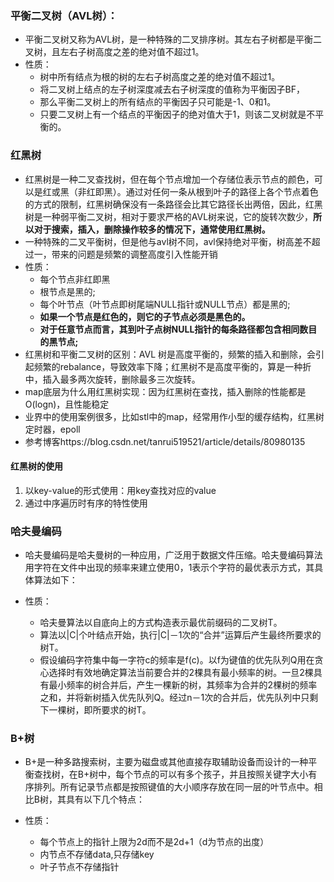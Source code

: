 ### 平衡二叉树（AVL树）：

+ 平衡二叉树又称为AVL树，是一种特殊的二叉排序树。其左右子树都是平衡二叉树，且左右子树高度之差的绝对值不超过1。
+ 性质：
  + 树中所有结点为根的树的左右子树高度之差的绝对值不超过1。
  + 将二叉树上结点的左子树深度减去右子树深度的值称为平衡因子BF，
  + 那么平衡二叉树上的所有结点的平衡因子只可能是-1、0和1。
  + 只要二叉树上有一个结点的平衡因子的绝对值大于1，则该二叉树就是不平衡的。

### 红黑树

+ 红黑树是一种二叉查找树，但在每个节点增加一个存储位表示节点的颜色，可以是红或黑（非红即黑）。通过对任何一条从根到叶子的路径上各个节点着色的方式的限制，红黑树确保没有一条路径会比其它路径长出两倍，因此，红黑树是一种弱平衡二叉树，相对于要求严格的AVL树来说，它的旋转次数少，**所以对于搜索，插入，删除操作较多的情况下，通常使用红黑树。**
+ 一种特殊的二叉平衡树，但是他与avl树不同，avl保持绝对平衡，树高差不超过一，带来的问题是频繁的调整高度引入性能开销
+ 性质：
  +  每个节点非红即黑
  + 根节点是黑的;
  + 每个叶节点（叶节点即树尾端NULL指针或NULL节点）都是黑的;
  + **如果一个节点是红色的，则它的子节点必须是黑色的。**
  + **对于任意节点而言，其到叶子点树NULL指针的每条路径都包含相同数目的黑节点;**
+ 红黑树和平衡二叉树的区别：AVL 树是高度平衡的，频繁的插入和删除，会引起频繁的rebalance，导致效率下降；红黑树不是高度平衡的，算是一种折中，插入最多两次旋转，删除最多三次旋转。
+ map底层为什么用红黑树实现：因为红黑树在查找，插入删除的性能都是O(logn)，且性能稳定
+ 业界中的使用案例很多，比如stl中的map，经常用作小型的缓存结构，红黑树定时器，epoll
+ 参考博客https://blog.csdn.net/tanrui519521/article/details/80980135

#### 红黑树的使用

1. 以key-value的形式使用：用key查找对应的value
2. 通过中序遍历时有序的特性使用

### 哈夫曼编码

+ 哈夫曼编码是哈夫曼树的一种应用，广泛用于数据文件压缩。哈夫曼编码算法用字符在文件中出现的频率来建立使用0，1表示个字符的最优表示方式，其具体算法如下：

+ 性质：
  + 哈夫曼算法以自底向上的方式构造表示最优前缀码的二叉树T。
  + 算法以|C|个叶结点开始，执行|C|－1次的“合并”运算后产生最终所要求的树T。
  + 假设编码字符集中每一字符c的频率是f(c)。以f为键值的优先队列Q用在贪心选择时有效地确定算法当前要合并的2棵具有最小频率的树。一旦2棵具有最小频率的树合并后，产生一棵新的树，其频率为合并的2棵树的频率之和，并将新树插入优先队列Q。经过n－1次的合并后，优先队列中只剩下一棵树，即所要求的树T。

### B+树

+ B+是一种多路搜索树，主要为磁盘或其他直接存取辅助设备而设计的一种平衡查找树，在B+树中，每个节点的可以有多个孩子，并且按照关键字大小有序排列。所有记录节点都是按照键值的大小顺序存放在同一层的叶节点中。相比B树，其具有以下几个特点：

+ 性质：
  + 每个节点上的指针上限为2d而不是2d+1（d为节点的出度）
  + 内节点不存储data,只存储key
  + 叶子节点不存储指针